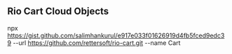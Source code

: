 ## Rio Cart Cloud Objects
 
 npx https://gist.github.com/salimhankurul/e917e033f01626919d4fb5fced9edc39 --url https://github.com/rettersoft/rio-cart.git --name Cart